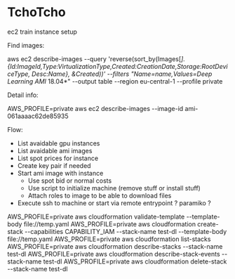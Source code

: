 # TchoTcho

ec2 train instance setup

Find images:

aws ec2 describe-images --query 'reverse(sort_by(Images[*].{Id:ImageId,Type:VirtualizationType,Created:CreationDate,Storage:RootDeviceType, Desc:Name}, &Created))' --filters "Name=name,Values=Deep Learning AMI* 18.04*" --output table --region eu-central-1 --profile private

Detail info:

AWS_PROFILE=private aws ec2 describe-images --image-id ami-061aaaac62de85935

Flow:

- List avaidable gpu instances
- List avaidable ami images
- List spot prices for instance
- Create key pair if needed
- Start ami image with instance
  - Use spot bid or normal costs
  - Use script to initialize machine (remove stuff or install stuff)
  - Attach roles to image to be able to download files
- Execute ssh to machine or start via remote entrypoint ? paramiko ?

AWS_PROFILE=private aws cloudformation validate-template --template-body file://temp.yaml
AWS_PROFILE=private aws cloudformation create-stack --capabilities CAPABILITY_IAM --stack-name test-dl --template-body file://temp.yaml
AWS_PROFILE=private aws cloudformation list-stacks 
AWS_PROFILE=private aws cloudformation describe-stacks --stack-name test-dl
AWS_PROFILE=private aws cloudformation describe-stack-events --stack-name test-dl
AWS_PROFILE=private aws cloudformation delete-stack --stack-name test-dl
